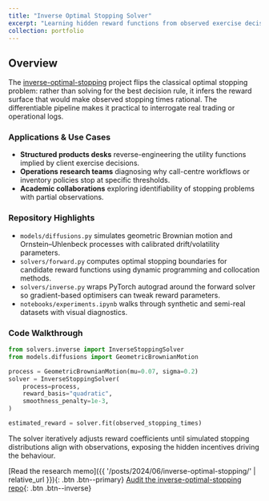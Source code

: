 ```yaml
---
title: "Inverse Optimal Stopping Solver"
excerpt: "Learning hidden reward functions from observed exercise decisions."
collection: portfolio
---
```


## Overview

The [inverse-optimal-stopping](https://github.com/annakuchko/inverse-optimal-stopping) project flips the
classical optimal stopping problem: rather than solving for the best decision rule, it infers the reward
surface that would make observed stopping times rational. The differentiable pipeline makes it practical to
interrogate real trading or operational logs.

### Applications & Use Cases

- **Structured products desks** reverse-engineering the utility functions implied by client exercise
  decisions.
- **Operations research teams** diagnosing why call-centre workflows or inventory policies stop at specific
  thresholds.
- **Academic collaborations** exploring identifiability of stopping problems with partial observations.

### Repository Highlights

- `models/diffusions.py` simulates geometric Brownian motion and Ornstein–Uhlenbeck processes with calibrated
  drift/volatility parameters.
- `solvers/forward.py` computes optimal stopping boundaries for candidate reward functions using dynamic
  programming and collocation methods.
- `solvers/inverse.py` wraps PyTorch autograd around the forward solver so gradient-based optimisers can tweak
  reward parameters.
- `notebooks/experiments.ipynb` walks through synthetic and semi-real datasets with visual diagnostics.

### Code Walkthrough

```python
from solvers.inverse import InverseStoppingSolver
from models.diffusions import GeometricBrownianMotion

process = GeometricBrownianMotion(mu=0.07, sigma=0.2)
solver = InverseStoppingSolver(
    process=process,
    reward_basis="quadratic",
    smoothness_penalty=1e-3,
)

estimated_reward = solver.fit(observed_stopping_times)
```

The solver iteratively adjusts reward coefficients until simulated stopping distributions align with
observations, exposing the hidden incentives driving the behaviour.

[Read the research memo]({{ '/posts/2024/06/inverse-optimal-stopping/' | relative_url }}){: .btn .btn--primary}
[Audit the inverse-optimal-stopping repo](https://github.com/annakuchko/inverse-optimal-stopping){: .btn .btn--inverse}
